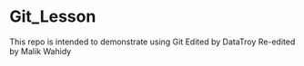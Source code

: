 # Git_Lesson
This repo is intended to demonstrate using Git
Edited by DataTroy
Re-edited by Malik Wahidy
